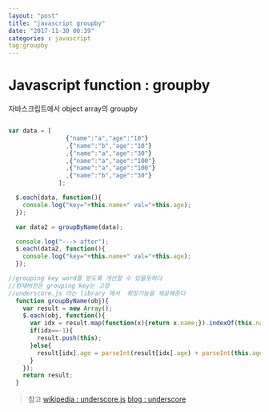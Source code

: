 ```yaml
---
layout: "post"
title: "javascript groupby"
date: "2017-11-30 00:39"
categories : javascript
tag:groupby
---
```



# Javascript function : groupby

자바스크립트에서 object array의 groupby

```javascript

var data = [
                {"name":"a","age":"10"}
                ,{"name":"b","age":"10"}
                ,{"name":"a","age":"30"}
                ,{"name":"a","age":"100"}
                ,{"name":"a","age":"100"}
                ,{"name":"b","age":"30"}
              ];

  $.each(data, function(){
    console.log("key="+this.name+" val="+this.age);
  });

  var data2 = groupByName(data);

  console.log("---> after");
  $.each(data2, function(){
    console.log("key="+this.name+" val="+this.age);
  });

//grouping key word를 받도록 개선할 수 있을듯하다
//현재버전은 grouping key는 고정
//underscore.js 라는 library 에서  확장기능을 제공해준다
  function groupByName(obj){
    var result = new Array();
    $.each(obj, function(){
      var idx = result.map(function(x){return x.name;}).indexOf(this.name);
      if(idx==-1){
        result.push(this);
      }else{
        result[idx].age = parseInt(result[idx].age) + parseInt(this.age);
      }
    });
    return result;
  }

```

>참고 
> [wikipedia : underscore.js](https://en.wikipedia.org/wiki/Underscore.js)
> [blog : underscore](http://seoh.blog/2012/10/09/getting-cozy-with-underscore-js/)
